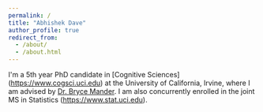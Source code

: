```yaml
---
permalink: /
title: "Abhishek Dave"
author_profile: true
redirect_from: 
  - /about/
  - /about.html
---
```


I'm a 5th year PhD candidate in [Cognitive Sciences] (https://www.cogsci.uci.edu) at the University of California, Irvine, where I am advised by [Dr. Bryce Mander](https://www.faculty.uci.edu/profile/?facultyId=6367). I am also concurrently enrolled in the joint MS in Statistics (https://www.stat.uci.edu). 



